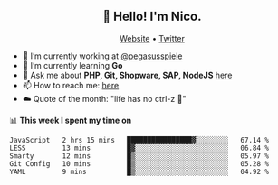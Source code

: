 <h2 align="center">👋 Hello! I'm Nico.</h2>
<p align="center">
  <a href="https://gruselhaus.com">Website</a> •
  <a href="https://twitter.com/NicoFinkernagel">Twitter</a>
</p>


- 🔭 I’m currently working at [@pegasusspiele](https://github.com/pegasusspiele)
- 🌱 I’m currently learning **Go**
- 💬 Ask me about **PHP, Git, Shopware, SAP, NodeJS** [here](https://github.com/gruselhaus/gruselhaus/issues)
- 📫 How to reach me: [here](https://github.com/gruselhaus/gruselhaus/issues)
- ☁️ Quote of the month: "life has no ctrl-z 🌴"

📊 **This week I spent my time on**
<!--START_SECTION:waka-->
```text
JavaScript   2 hrs 15 mins   ████████████████▓░░░░░░░░   67.14 % 
LESS         13 mins         █▓░░░░░░░░░░░░░░░░░░░░░░░   06.84 % 
Smarty       12 mins         █▒░░░░░░░░░░░░░░░░░░░░░░░   05.97 % 
Git Config   10 mins         █▒░░░░░░░░░░░░░░░░░░░░░░░   05.28 % 
YAML         9 mins          █▒░░░░░░░░░░░░░░░░░░░░░░░   04.92 % 
```
<!--END_SECTION:waka-->
